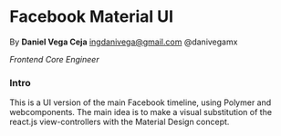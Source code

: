 # Facebook Material UI

By
__Daniel Vega Ceja__
<ingdanivega@gmail.com>
@danivegamx

*Frontend Core Engineer*

### Intro

This is a UI version of the main Facebook timeline, using Polymer and webcomponents. The main idea is to make a visual substitution of the react.js view-controllers with the Material Design concept.
